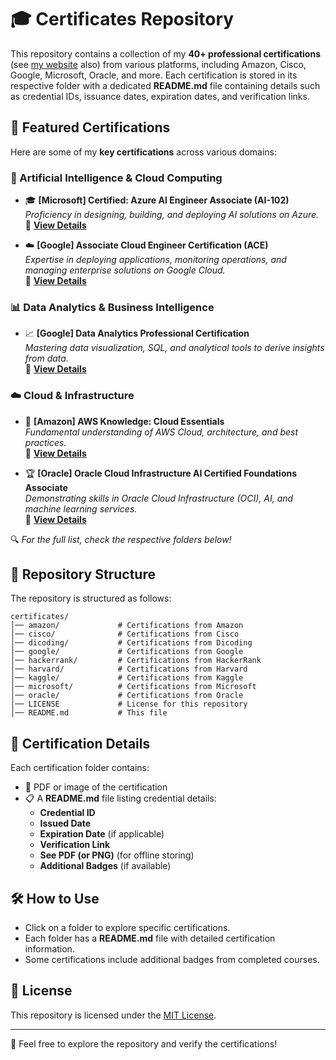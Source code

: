 # 🎓 Certificates Repository  

This repository contains a collection of my **40+ professional certifications** (see [my website](https://muhammadravi251001.github.io/) also) from various platforms, including Amazon, Cisco, Google, Microsoft, Oracle, and more. Each certification is stored in its respective folder with a dedicated **README.md** file containing details such as credential IDs, issuance dates, expiration dates, and verification links.

## 🌟 Featured Certifications  

Here are some of my **key certifications** across various domains:  

### 🤖 Artificial Intelligence & Cloud Computing  
- 🎓 **[Microsoft] Certified: Azure AI Engineer Associate (AI-102)**  
  *Proficiency in designing, building, and deploying AI solutions on Azure.*  
  🔗 **[View Details](/microsoft/README.md#-microsoft-certified-azure-ai-engineer-associate-ai-102)**  

- ☁️ **[Google] Associate Cloud Engineer Certification (ACE)**  
  *Expertise in deploying applications, monitoring operations, and managing enterprise solutions on Google Cloud.*  
  🔗 **[View Details](/google/README.md#-associate-cloud-engineer-certification-ace)**  

### 📊 Data Analytics & Business Intelligence  
- 📈 **[Google] Data Analytics Professional Certification**  
  *Mastering data visualization, SQL, and analytical tools to derive insights from data.*  
  🔗 **[View Details](/google/README.md#-data-analytics-professional-certification)**  

### ☁️ Cloud & Infrastructure  
- 🏅 **[Amazon] AWS Knowledge: Cloud Essentials**  
  *Fundamental understanding of AWS Cloud, architecture, and best practices.*  
  🔗 **[View Details](/amazon/README.md#-amazon-certifications)**  

- 🏆 **[Oracle] Oracle Cloud Infrastructure AI Certified Foundations Associate**  
  *Demonstrating skills in Oracle Cloud Infrastructure (OCI), AI, and machine learning services.*  
  🔗 **[View Details](/oracle/README.md#-oracle-cloud-infrastructure-2023-ai-certified-foundations-associate)**  

🔍 *For the full list, check the respective folders below!*

## 📂 Repository Structure  

The repository is structured as follows:  

```
certificates/
│── amazon/             # Certifications from Amazon
│── cisco/              # Certifications from Cisco
│── dicoding/           # Certifications from Dicoding
│── google/             # Certifications from Google
│── hackerrank/         # Certifications from HackerRank
│── harvard/            # Certifications from Harvard
│── kaggle/             # Certifications from Kaggle
│── microsoft/          # Certifications from Microsoft
│── oracle/             # Certifications from Oracle
│── LICENSE             # License for this repository
│── README.md           # This file
```

## 📜 Certification Details  

Each certification folder contains:  
- 📄 PDF or image of the certification
- 📋 A **README.md** file listing credential details:
  - **Credential ID**
  - **Issued Date**
  - **Expiration Date** (if applicable)
  - **Verification Link**
  - **See PDF (or PNG)** (for offline storing)
  - **Additional Badges** (if available)

## 🛠 How to Use  

- Click on a folder to explore specific certifications.  
- Each folder has a **README.md** file with detailed certification information.  
- Some certifications include additional badges from completed courses.  

## 📜 License  

This repository is licensed under the [MIT License](LICENSE).  

---
🚀 Feel free to explore the repository and verify the certifications!